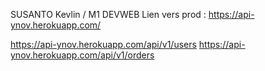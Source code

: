 SUSANTO Kevlin / M1 DEVWEB
Lien vers prod : https://api-ynov.herokuapp.com/

https://api-ynov.herokuapp.com/api/v1/users
https://api-ynov.herokuapp.com/api/v1/orders
